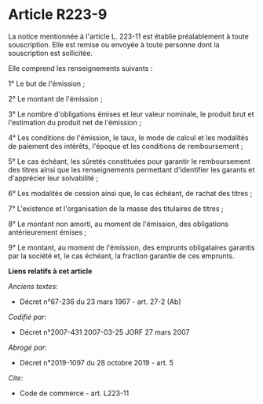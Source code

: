 # Article R223-9

La notice mentionnée à l'article L. 223-11 est établie préalablement à toute souscription. Elle est remise ou envoyée à toute
personne dont la souscription est sollicitée. 

Elle comprend les renseignements suivants : 

1° Le but de l'émission ; 

2° Le montant de l'émission ; 

3° Le nombre d'obligations émises et leur valeur nominale, le produit brut et l'estimation du produit net de l'émission ; 

4° Les conditions de l'émission, le taux, le mode de calcul et les modalités de paiement des intérêts, l'époque et les
conditions de remboursement ; 

5° Le cas échéant, les sûretés constituées pour garantir le remboursement des titres ainsi que les renseignements permettant
d'identifier les garants et d'apprécier leur solvabilité ; 

6° Les modalités de cession ainsi que, le cas échéant, de rachat des titres ; 

7° L'existence et l'organisation de la masse des titulaires de titres ; 

8° Le montant non amorti, au moment de l'émission, des obligations antérieurement émises ; 

9° Le montant, au moment de l'émission, des emprunts obligataires garantis par la société et, le cas échéant, la fraction
garantie de ces emprunts.

**Liens relatifs à cet article**

_Anciens textes_:

  - Décret n°67-236 du 23 mars 1967 - art. 27-2 (Ab)

_Codifié par_:

  - Décret n°2007-431 2007-03-25 JORF 27 mars 2007

_Abrogé par_:

  - Décret n°2019-1097 du 28 octobre 2019 - art. 5

_Cite_:

  - Code de commerce - art. L223-11
